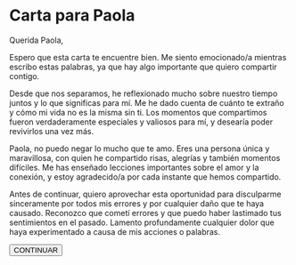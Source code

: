 <!DOCTYPE html>
<html>
<head>
  <title>Carta para Paola</title>
  <style>
    .emoji {
      font-size: 30px;
    }
  </style>
</head>
<body>
  <h1>Carta para Paola</h1>
  <div id="carta">
    <p>Querida Paola,</p>
    <p>Espero que esta carta te encuentre bien. Me siento emocionado/a mientras escribo estas palabras, ya que hay algo importante que quiero compartir contigo.</p>
    <p>Desde que nos separamos, he reflexionado mucho sobre nuestro tiempo juntos y lo que significas para mí. Me he dado cuenta de cuánto te extraño y cómo mi vida no es la misma sin ti. Los momentos que compartimos fueron verdaderamente especiales y valiosos para mí, y desearía poder revivirlos una vez más.</p>
    <p>Paola, no puedo negar lo mucho que te amo. Eres una persona única y maravillosa, con quien he compartido risas, alegrías y también momentos difíciles. Me has enseñado lecciones importantes sobre el amor y la conexión, y estoy agradecido/a por cada instante que hemos compartido.</p>
    <p>Antes de continuar, quiero aprovechar esta oportunidad para disculparme sinceramente por todos mis errores y por cualquier daño que te haya causado. Reconozco que cometí errores y que puedo haber lastimado tus sentimientos en el pasado. Lamento profundamente cualquier dolor que haya experimentado a causa de mis acciones o palabras.</p>
    <button id="continuarBtn">CONTINUAR</button>
  </div>

  <div id="pregunta" style="display: none;">
    <h2>¿Quieres regresar conmigo?</h2>
    <form id="respuestaForm">
      <input type="radio" name="respuesta" value="si"> Sí<br>
      <input type="radio" name="respuesta" value="no"> No<br>
      <br>
      <input type="submit" value="Enviar">
    </form>
    <div id="emojiResultado" class="emoji"></div>
  </div>

  <script>
    const carta = document.getElementById('carta');
    const continuarBtn = document.getElementById('continuarBtn');
    const pregunta = document.getElementById('pregunta');
    const respuestaForm = document.getElementById('respuestaForm');
    const emojiResultado = document.getElementById('emojiResultado');

    continuarBtn.addEventListener('click', function() {
      carta.style.display = 'none';
      pregunta.style.display = 'block';
    });

    respuestaForm.addEventListener('submit', function(e) {
      e.preventDefault();
      const respuesta = document.querySelector('input[name="respuesta"]:checked').value;

      if (respuesta === 'si') {
        emojiResultado.textContent = '😊';
      } else if (respuesta === 'no') {
        emojiResultado.textContent = '😢';
      }
    });
  </script>
</body>
</html>

